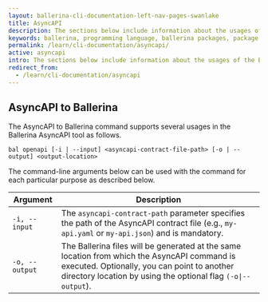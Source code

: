 ```yaml
---
layout: ballerina-cli-documentation-left-nav-pages-swanlake
title: AsyncAPI
description: The sections below include information about the usages of the Ballerina AsyncAPI tool.
keywords: ballerina, programming language, ballerina packages, package structure, package layout, AsyncAPI
permalink: /learn/cli-documentation/asyncapi/
active: asyncapi
intro: The sections below include information about the usages of the Ballerina AsyncAPI tool.
redirect_from:
  - /learn/cli-documentation/asyncapi
---
```


## AsyncAPI to Ballerina 

The AsyncAPI to Ballerina command supports several usages in the Ballerina AsyncAPI tool as follows.

```
bal openapi [-i | --input] <asyncapi-contract-file-path> [-o | --output] <output-location>
```

The command-line arguments below can be used with the command for each particular purpose as described below.

| Argument       | Description                                                                                                                                                                                                                                                                                                                                                                   |
|----------------|-------------------------------------------------------------------------------------------------------------------------------------------------------------------------------------------------------------------------------------------------------------------------------------------------------------------------------------------------------------------------------|
| `-i, --input`  | The `asyncapi-contract-path` parameter specifies the path of the AsyncAPI contract file (e.g., `my-api.yaml` or `my-api.json`) and is mandatory.                                                                 |
| `-o, --output` | The Ballerina files will be generated at the same location from which the AsyncAPI command is executed. Optionally, you can point to another directory location by using the optional flag `(-o\|--output`). |
                                                                                                 
<style> #tree-expand-all , #tree-collapse-all, .cTocElements {display:none;} .cGitButtonContainer {padding-left: 40px;} </style>
